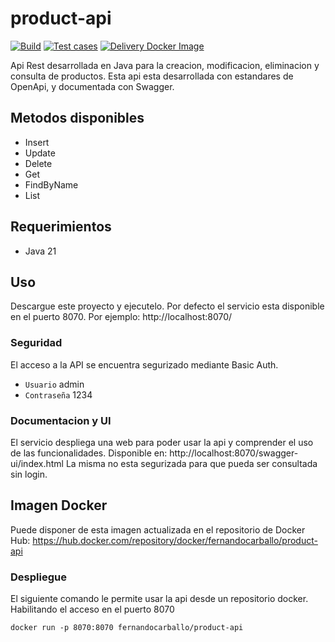 # product-api

[![Build](https://github.com/fernandocarballo/product-api/actions/workflows/build.yml/badge.svg)](https://github.com/fernandocarballo/product-api/actions/workflows/build.yml)
[![Test cases](https://github.com/fernandocarballo/product-api/actions/workflows/test.yml/badge.svg)](https://github.com/fernandocarballo/product-api/actions/workflows/test.yml)
[![Delivery Docker Image](https://github.com/fernandocarballo/product-api/actions/workflows/delivery.yml/badge.svg)](https://github.com/fernandocarballo/product-api/actions/workflows/delivery.yml)

Api Rest desarrollada en Java para la creacion, modificacion, eliminacion y consulta de productos.
Esta api esta desarrollada con estandares de OpenApi, y documentada con Swagger.

## Metodos disponibles
- Insert
- Update
- Delete
- Get
- FindByName
- List

## Requerimientos
- Java 21

## Uso
Descargue este proyecto y ejecutelo. Por defecto el servicio esta disponible en el puerto 8070.
Por ejemplo: http://localhost:8070/

### Seguridad
El acceso a la API se encuentra segurizado mediante Basic Auth.
- `Usuario` admin
- `Contraseña` 1234

### Documentacion y UI
El servicio despliega una web para poder usar la api y comprender el uso de las funcionalidades. 
Disponible en: http://localhost:8070/swagger-ui/index.html
La misma no esta segurizada para que pueda ser consultada sin login.

## Imagen Docker
Puede disponer de esta imagen actualizada en el repositorio de Docker Hub: https://hub.docker.com/repository/docker/fernandocarballo/product-api

### Despliegue
El siguiente comando le permite usar la api desde un repositorio docker. Habilitando el acceso en el puerto 8070
```
docker run -p 8070:8070 fernandocarballo/product-api
```

